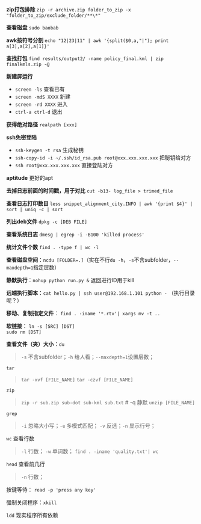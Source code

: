 **zip打包排除** `zip -r archive.zip folder_to_zip -x "folder_to_zip/exclude_folder/**\*"`

**查看磁盘** `sudo baobab`

**awk按符号分割** `echo "12|23|11" | awk '{split($0,a,"|"); print a[3],a[2],a[1]}'`

**查找打包** `find results/output2/ -name policy_final.kml | zip finalkmls.zip -@`

**新建屏运行** 
- `screen -ls` 查看已有
- `screen -mdS XXXX`  新建
- `screen -rd XXXX`  进入
- `ctrl-a ctrl-d` 退出

**获得绝对路径** `realpath [xxx]`

**ssh免密登陆** 
- `ssh-keygen -t rsa` 生成秘钥
- `ssh-copy-id -i ~/.ssh/id_rsa.pub root@xxx.xxx.xxx.xxx` 把秘钥给对方
- `ssh root@xxx.xxx.xxx.xxx` 直接登陆对方

**aptitude** 更好的apt

**去掉日志前面的时间戳，用于对比** `cut -b13- log_file > trimed_file`

**查看日志打印数目** `less snippet_alignment_city.INFO | awk '{print $4}' | sort | uniq -c | sort`

**列出deb文件** `dpkg -c [DEB FILE]`

**查看系统日志** `dmesg | egrep -i -B100 'killed process'`

**统计文件个数** `find . -type f | wc -l`

**查看磁盘空间**：`ncdu [FOLDER=.]`（实在不行`du -h`，`-s`不含subfolder，`--maxdepth=1`指定层数） 

**静默执行**：`nohup python run.py &` 返回进行ID用于kill

**远端执行脚本**：`cat hello.py | ssh user@192.168.1.101 python -` （执行目录呢？）

**移动、复制指定文件**： `find . -iname '*.rtv'| xargs mv -t ..`

**软链接**：
`ln -s [SRC] [DST]`  
`sudo rm [DST]`

**查看文件（夹）大小**：`du` 

> `-s` 不含subfolder；`-h` 给人看；`--maxdepth=1`设置层数；

`tar`

> `tar -xvf [FILE_NAME]`
> `tar -czvf [FILE_NAME]`

`zip`

> `zip -r sub.zip sub-dot sub-kml sub.txt` # -q 静默
> `unzip [FILE_NAME]`

`grep`

> `-i` 忽略大小写；`-e` 多模式匹配； `-v` 反选；`-n` 显示行号；


`wc` 查看行数

> `-l` 行数； `-w` 单词数；
> `find . -iname 'quality.txt'| wc `

`head` 查看前几行

> `-n` 行数；

按键等待： `read -p 'press any key'`

强制关闭程序：`xkill`

`ldd` 现实程序所有依赖
